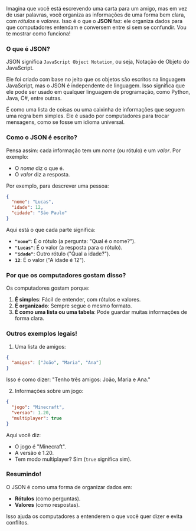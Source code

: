 

Imagina que você está escrevendo uma carta para um amigo, mas em vez de usar palavras, você organiza as informações de uma forma bem clara, com *rótulos* e *valores*. Isso é o que o **JSON** faz: ele organiza dados para que computadores entendam e conversem entre si sem se confundir. Vou te mostrar como funciona!

### O que é JSON?

JSON significa ``JavaScript Object Notation``, ou seja, Notação de Objeto do JavaScript.

Ele foi criado com base no jeito que os objetos são escritos na linguagem JavaScript, mas o JSON é independente de linguagem. Isso significa que ele pode ser usado em qualquer linguagem de programação, como Python, Java, C#, entre outras. 

É como uma lista de coisas ou uma caixinha de informações que seguem uma regra bem simples. Ele é usado por computadores para trocar mensagens, como se fosse um idioma universal.

### Como o JSON é escrito?

Pensa assim: cada informação tem um *nome* (ou rótulo) e um *valor*. Por exemplo:

- O *nome* diz o que é.
- O *valor* diz a resposta.

Por exemplo, para descrever uma pessoa:

```json
{
  "nome": "Lucas",
  "idade": 12,
  "cidade": "São Paulo"
}
```

Aqui está o que cada parte significa:
- **`"nome"`**: É o rótulo (a pergunta: "Qual é o nome?").
- **`"Lucas"`**: É o valor (a resposta para o rótulo).
- **`"idade"`**: Outro rótulo ("Qual a idade?").
- **`12`**: É o valor ("A idade é 12").

### Por que os computadores gostam disso?

Os computadores gostam porque:
1. **É simples**: Fácil de entender, com rótulos e valores.
2. **É organizado**: Sempre segue o mesmo formato.
3. **É como uma lista ou uma tabela**: Pode guardar muitas informações de forma clara.

### Outros exemplos legais!

1. Uma lista de amigos:
```json
{
  "amigos": ["João", "Maria", "Ana"]
}
```
Isso é como dizer: "Tenho três amigos: João, Maria e Ana."

2. Informações sobre um jogo:
```json
{
  "jogo": "Minecraft",
  "versao": 1.20,
  "multiplayer": true
}
```
Aqui você diz:
- O jogo é "Minecraft".
- A versão é 1.20.
- Tem modo multiplayer? Sim (`true` significa sim).

### Resumindo!

O JSON é como uma forma de organizar dados em:
- **Rótulos** (como perguntas).
- **Valores** (como respostas).

Isso ajuda os computadores a entenderem o que você quer dizer e evita conflitos.